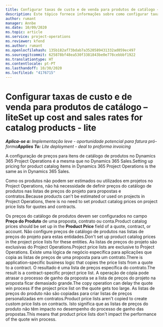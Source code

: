 ```yaml
---
title: Configurar taxas de custo e de venda para produtos de catálogo – lite
description: Este tópico fornece informações sobre como configurar taxas de custo e de vendas para itens num catálogo de produtos.
author: rumant
manager: Annbe
ms.date: 10/09/2020
ms.topic: article
ms.service: project-operations
ms.reviewer: kfend
ms.author: rumant
ms.openlocfilehash: 135b182af73bdab7a3520589431332ad059ec497
ms.sourcegitcommit: 625878bf48ea530f3381843be0e778cebbbf1922
ms.translationtype: HT
ms.contentlocale: pt-PT
ms.lasthandoff: 10/30/2020
ms.locfileid: "4176715"
---
```

# <a name="set-up-cost-and-sales-rates-for-catalog-products---lite"></a><span data-ttu-id="50d52-103">Configurar taxas de custo e de venda para produtos de catálogo – lite</span><span class="sxs-lookup"><span data-stu-id="50d52-103">Set up cost and sales rates for catalog products - lite</span></span>

<span data-ttu-id="50d52-104">_**Aplica-se a:** Implementação leve - oportunidade potencial para fatura pró-forma_</span><span class="sxs-lookup"><span data-stu-id="50d52-104">_**Applies To:** Lite deployment - deal to proforma invoicing_</span></span>


<span data-ttu-id="50d52-105">A configuração de preços para itens de catálogo de produtos no Dynamics 365 Project Operations é a mesma que no Dynamics 365 Sales.</span><span class="sxs-lookup"><span data-stu-id="50d52-105">Setting up pricing for product catalog items in Dynamics 365 Project Operations is the same as in Dynamics 365 Sales.</span></span>

<span data-ttu-id="50d52-106">Como os produtos não podem ser estimados ou utilizados em projetos no Project Operations, não há necessidade de definir preços do catálogo de produtos nas listas de preços do projeto para propostas e contratos.</span><span class="sxs-lookup"><span data-stu-id="50d52-106">Because products can't be estimated or used on projects in Project Operations, there is no need to set product catalog prices on project price lists for quotes and contracts.</span></span>

<span data-ttu-id="50d52-107">Os preços do catálogo de produtos devem ser configurados no campo **Preço do Produto** de uma proposta, contrato ou conta.</span><span class="sxs-lookup"><span data-stu-id="50d52-107">Product catalog prices should be set up in the **Product Price** field of a quote, contract, or account.</span></span> <span data-ttu-id="50d52-108">Não configure preços de catálogo de produtos nas listas de preços do projeto para estas entidades.</span><span class="sxs-lookup"><span data-stu-id="50d52-108">Don't set up product catalog prices in the project price lists for these entities.</span></span> <span data-ttu-id="50d52-109">As listas de preços do projeto são exclusivas do Project Operations.</span><span class="sxs-lookup"><span data-stu-id="50d52-109">Project price lists are exclusive to Project Operations.</span></span> <span data-ttu-id="50d52-110">Existe uma lógica de negócio específica para aplicações que copia as listas de preços de uma proposta para um contrato.</span><span class="sxs-lookup"><span data-stu-id="50d52-110">There is application-specific business logic that copies the price lists from a quote to a contract.</span></span> <span data-ttu-id="50d52-111">O resultado é uma lista de preços específica do contrato.</span><span class="sxs-lookup"><span data-stu-id="50d52-111">The result is a contract-specific project price list.</span></span> <span data-ttu-id="50d52-112">A operação de cópia pode atrasar o processo de ganho da proposta se a lista de preços do projeto na proposta ficar demasiado grande.</span><span class="sxs-lookup"><span data-stu-id="50d52-112">The copy operation can delay the quote win process if the project price list on the quote gets too large.</span></span> <span data-ttu-id="50d52-113">As listas de preços do produto não são copiadas para criar listas de preços personalizadas em contratos.</span><span class="sxs-lookup"><span data-stu-id="50d52-113">Product price lists aren't copied to create custom price lists on contracts.</span></span> <span data-ttu-id="50d52-114">Isto significa que as listas de preços do produto não têm impacto no desempenho do processo de ganho das propostas.</span><span class="sxs-lookup"><span data-stu-id="50d52-114">This means that product price lists don't impact the performance of the quote win process.</span></span>
